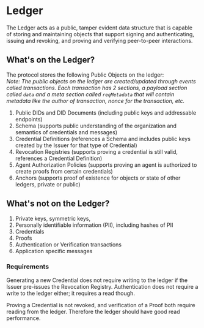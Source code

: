 # Ledger
The Ledger acts as a public, tamper evident data structure that is capable of storing and maintaining objects that support signing and authenticating, issuing and revoking, and proving and verifying peer-to-peer interactions.

## What's on the Ledger?
The protocol stores the following Public Objects on the ledger:  
*Note:  The public objects on the ledger are created/updated through events called transactions. Each transaction has 2 sections, a payload section called `data` and a meta section called `reqMetadata` that will contain metadata like the author of transaction, nonce for the transaction, etc.*
1. Public DIDs and DID Documents (including public keys and addressable endpoints)
1. Schema (supports public understanding of the organization and semantics of credentials and messages)
1. Credential Definitions (references a Schema and includes public keys created by the Issuer for that type of Credential)
1. Revocation Registries (supports proving a credential is still valid, references a Credential Definition)
1. Agent Authorization Policies (supports proving an agent is authorized to create proofs from certain credentials)
1. Anchors (supports proof of existence for objects or state of other ledgers, private or public)

## What's not on the Ledger?
1. Private keys, symmetric keys,
1. Personally identifiable information (PII), including hashes of PII
1. Credentials
1. Proofs
1. Authentication or Verification transactions
1. Application specific messages

### Requirements
Generating a new Credential does not require writing to the ledger if the Issuer pre-issues the Revocation Registry. Authentication does not require a write to the ledger either; it requires a read though. 

Proving a Credential is not revoked, and verification of a Proof both require reading from the ledger. Therefore the ledger should have good read performance.
